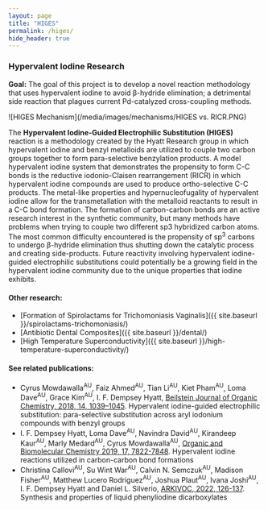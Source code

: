 ```yaml
---
layout: page
title: "HIGES"
permalink: /higes/
hide_header: true
---
```


### Hypervalent Iodine Research

__Goal:__ The goal of this project is to develop a novel reaction methodology that uses hypervalent iodine to avoid β-hydride elimination; a detrimental side reaction that plagues current Pd-catalyzed cross-coupling methods.

![HIGES Mechanism](/media/images/mechanisms/HIGES vs. RICR.PNG)

The **Hypervalent Iodine-Guided Electrophilic Substitution (HIGES)** reaction is a methodology created by the Hyatt Research group in which hypervalent iodine and benzyl metalloids are utilized to couple two carbon groups together to form para-selective benzylation products. A model hypervalent iodine system that demonstrates the propensity to form C-C bonds is the reductive iodonio-Claisen rearrangement (RICR) in which hypervalent iodine compounds are used to produce ortho-selective C-C  products. The metal-like properties and hypernucleofugality of hypervalent iodine allow for the transmetallation with the metalloid reactants to result in a C-C bond formation. The formation of carbon-carbon bonds are an active research interest in the synthetic community, but many methods have problems when trying to couple two different sp3 hybridized carbon atoms. The most common difficulty encountered is the propensity of sp<sup>3</sup> carbons to undergo β-hydride elimination thus shutting down the catalytic process and creating side-products. Future reactivity involving hypervalent iodine-guided electrophilic substitutions could potentially be a growing field in the hypervalent iodine community due to the unique properties that iodine exhibits.

#### Other research:
* [Formation of Spirolactams for Trichomoniasis Vaginalis]({{ site.baseurl }}/spirolactams-trichomoniasis/)
* [Antibiotic Dental Composites]({{ site.baseurl }}/dental/)
* [High Temperature Superconductivity]({{ site.baseurl }}/high-temperature-superconductivity/)

#### See related publications:
* Cyrus Mowdawalla<sup>AU</sup>, Faiz Ahmed<sup>AU</sup>, Tian Li<sup>AU</sup>, Kiet Pham<sup>AU</sup>, Loma Dave<sup>AU</sup>, Grace Kim<sup>AU</sup>, I. F. Dempsey Hyatt, [Beilstein Journal of Organic Chemistry, 2018, 14, 1039–1045](https://www.beilstein-journals.org/bjoc/articles/14/91). Hypervalent iodine-guided electrophilic substitution: para-selective substitution across aryl iodonium compounds with benzyl groups
* I. F. Dempsey Hyatt, Loma Dave<sup>AU</sup>, Navindra David<sup>AU</sup>, Kirandeep Kaur<sup>AU</sup>, Marly Medard<sup>AU</sup>, Cyrus Mowdawalla<sup>AU</sup>, [Organic and Biomolecular Chemistry 2019, 17, 7822-7848](https://pubs.rsc.org/en/content/articlelanding/2019/ob/c9ob01267b). Hypervalent iodine reactions utilized in carbon-carbon bond formations
* Christina Callovi<sup>AU</sup>, Su Wint War<sup>AU</sup>, Calvin N. Semczuk<sup>AU</sup>, Madison Fisher<sup>AU</sup>, Matthew Lucero Rodriguez<sup>AU</sup>, Joshua Plaut<sup>AU</sup>, Ivana Joshi<sup>AU</sup>, I. F. Dempsey Hyatt and Daniel L. Silverio, [ARKIVOC, 2022, 126-137](https://www.arkat-usa.org/get-file/79505/). Synthesis and properties of liquid phenyliodine dicarboxylates
